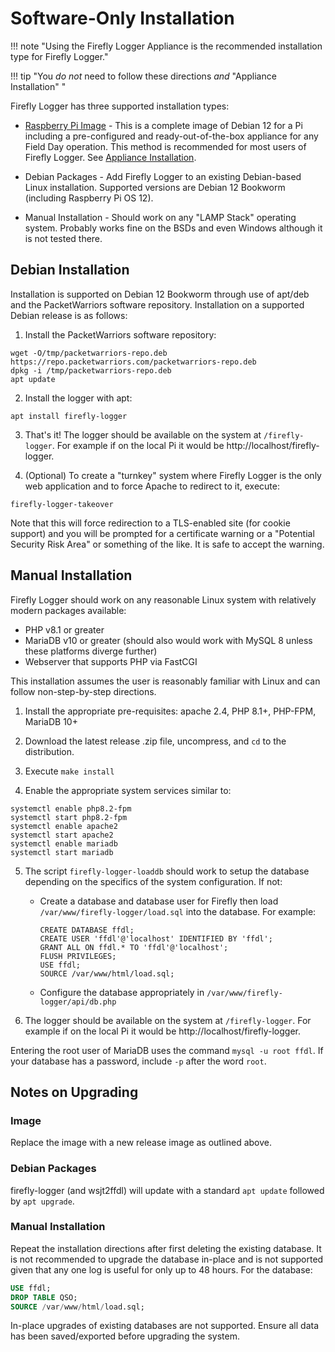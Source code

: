 # Software-Only Installation

!!! note "Using the Firefly Logger Appliance is the recommended installation type for Firefly Logger."

!!! tip "You *do not* need to follow these directions *and* "Appliance Installation" "

Firefly Logger has three supported installation types:

* [Raspberry Pi Image](appliance.md) - This is a complete image of Debian 12 for a Pi including a pre-configured 
and ready-out-of-the-box appliance for any Field Day operation. This method is recommended
for most users of Firefly Logger. See [Appliance Installation](appliance.md).

* Debian Packages - Add Firefly Logger to an existing Debian-based Linux installation. Supported
versions are Debian 12 Bookworm (including Raspberry Pi OS 12).

* Manual Installation - Should work on any "LAMP Stack" operating system. Probably works fine
on the BSDs and even Windows although it is not tested there.

## Debian Installation
Installation is supported on Debian 12 Bookworm through use of apt/deb
and the PacketWarriors software repository. Installation on a
supported Debian release is as follows:

1. Install the PacketWarriors software repository:
```
wget -O/tmp/packetwarriors-repo.deb https://repo.packetwarriors.com/packetwarriors-repo.deb
dpkg -i /tmp/packetwarriors-repo.deb
apt update
```

2. Install the logger with apt:
```
apt install firefly-logger
```

3. That's it! The logger should be available on the system at `/firefly-logger`. For
example if on the local Pi it would be http://localhost/firefly-logger.

4. (Optional) To create a "turnkey" system where Firefly Logger is the only
web application and to force Apache to redirect to it, execute:
```
firefly-logger-takeover
```
Note that this will force redirection to a TLS-enabled site (for cookie support)
and you will be prompted for a certificate warning or a "Potential Security Risk
Area" or something of the like. It is safe to accept the warning.

## Manual Installation
Firefly Logger should work on any reasonable Linux system with relatively
modern packages available:

- PHP v8.1 or greater
- MariaDB v10 or greater (should also would work with MySQL 8 unless these platforms diverge further)
- Webserver that supports PHP via FastCGI

This installation assumes the user is reasonably familiar with Linux
and can follow non-step-by-step directions.

1. Install the appropriate pre-requisites: apache 2.4, PHP 8.1+, PHP-FPM, MariaDB 10+

2. Download the latest release .zip file, uncompress, and `cd` to the distribution.

3. Execute `make install`

4. Enable the appropriate system services similar to:
```
systemctl enable php8.2-fpm
systemctl start php8.2-fpm
systemctl enable apache2
systemctl start apache2
systemctl enable mariadb
systemctl start mariadb
```

5. The script `firefly-logger-loaddb` should work to setup the database
depending on the specifics of the system configuration. If not:

    * Create a database and database user for Firefly then
    load `/var/www/firefly-logger/load.sql` into the database.
    For example:

        ```
        CREATE DATABASE ffdl;
        CREATE USER 'ffdl'@'localhost' IDENTIFIED BY 'ffdl';
        GRANT ALL ON ffdl.* TO 'ffdl'@'localhost';
        FLUSH PRIVILEGES;
        USE ffdl;
        SOURCE /var/www/html/load.sql;
        ```

    * Configure the database appropriately in `/var/www/firefly-logger/api/db.php`

6. The logger should be available on the system at `/firefly-logger`. For
example if on the local Pi it would be http://localhost/firefly-logger.

Entering the root user of MariaDB uses the command `mysql -u root ffdl`. If your
database has a password, include `-p` after the word `root`.

## Notes on Upgrading

### Image
Replace the image with a new release image as outlined above.

### Debian Packages
firefly-logger (and wsjt2ffdl) will update with a standard `apt update`
followed by `apt upgrade`.

### Manual Installation
Repeat the installation directions after first deleting
the existing database. It is not recommended to upgrade the database
in-place and is not supported given that any one log is useful
for only up to 48 hours. For the database:

```sql
USE ffdl;
DROP TABLE QSO;
SOURCE /var/www/html/load.sql;
```

In-place upgrades of existing databases are not supported. Ensure all data
has been saved/exported before upgrading the system.

